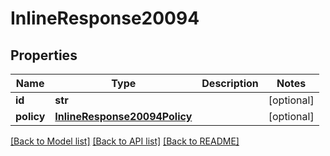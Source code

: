 # InlineResponse20094

## Properties
Name | Type | Description | Notes
------------ | ------------- | ------------- | -------------
**id** | **str** |  | [optional] 
**policy** | [**InlineResponse20094Policy**](InlineResponse20094Policy.md) |  | [optional] 

[[Back to Model list]](../README.md#documentation-for-models) [[Back to API list]](../README.md#documentation-for-api-endpoints) [[Back to README]](../README.md)


